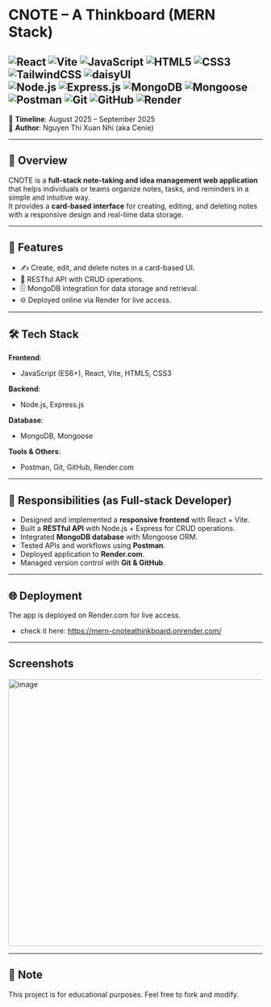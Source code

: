 # CNOTE – A Thinkboard (MERN Stack)

![React](https://img.shields.io/badge/React-20232A?style=for-the-badge&logo=react&logoColor=61DAFB)
![Vite](https://img.shields.io/badge/Vite-646CFF?style=for-the-badge&logo=vite&logoColor=FFD62E)
![JavaScript](https://img.shields.io/badge/JavaScript-323330?style=for-the-badge&logo=javascript&logoColor=F7DF1E)
![HTML5](https://img.shields.io/badge/HTML5-E34F26?style=for-the-badge&logo=html5&logoColor=white)
![CSS3](https://img.shields.io/badge/CSS3-1572B6?style=for-the-badge&logo=css3&logoColor=white)  
![TailwindCSS](https://img.shields.io/badge/Tailwind_CSS-06B6D4?style=for-the-badge&logo=tailwindcss&logoColor=white)
![daisyUI](https://img.shields.io/badge/daisyUI-5A0EF8?style=for-the-badge&logo=daisyui&logoColor=white)  
![Node.js](https://img.shields.io/badge/Node.js-43853D?style=for-the-badge&logo=node.js&logoColor=white)
![Express.js](https://img.shields.io/badge/Express.js-404D59?style=for-the-badge)
![MongoDB](https://img.shields.io/badge/MongoDB-4EA94B?style=for-the-badge&logo=mongodb&logoColor=white)
![Mongoose](https://img.shields.io/badge/Mongoose-880000?style=for-the-badge&logo=mongoose&logoColor=white)  
![Postman](https://img.shields.io/badge/Postman-FF6C37?style=for-the-badge&logo=postman&logoColor=white)
![Git](https://img.shields.io/badge/Git-F05032?style=for-the-badge&logo=git&logoColor=white)
![GitHub](https://img.shields.io/badge/GitHub-100000?style=for-the-badge&logo=github&logoColor=white)
![Render](https://img.shields.io/badge/Render-46E3B7?style=for-the-badge&logo=render&logoColor=black)
--- 

📅 **Timeline**: August 2025 – September 2025  
👤 **Author**: Nguyen Thi Xuan Nhi (aka Cenie)

---

## 📌 Overview
CNOTE is a **full-stack note-taking and idea management web application** that helps individuals or teams organize notes, tasks, and reminders in a simple and intuitive way.  
It provides a **card-based interface** for creating, editing, and deleting notes with a responsive design and real-time data storage.

---

## 🚀 Features
- ✍️ Create, edit, and delete notes in a card-based UI.   
- 📡 RESTful API with CRUD operations.  
- 🗄️ MongoDB integration for data storage and retrieval.  
- 🌐 Deployed online via Render for live access.  

---

## 🛠️ Tech Stack
**Frontend**:  
- JavaScript (ES6+), React, Vite, HTML5, CSS3  

**Backend**:  
- Node.js, Express.js  

**Database**:  
- MongoDB, Mongoose  

**Tools & Others**:  
- Postman, Git, GitHub, Render.com  

---

## 📌 Responsibilities (as Full-stack Developer)
- Designed and implemented a **responsive frontend** with React + Vite.  
- Built a **RESTful API** with Node.js + Express for CRUD operations.  
- Integrated **MongoDB database** with Mongoose ORM.  
- Tested APIs and workflows using **Postman**.  
- Deployed application to **Render.com**.  
- Managed version control with **Git & GitHub**.  

--- 
## 🌐 Deployment

The app is deployed on Render.com for live access. 
* check it here: https://mern-cnoteathinkboard.onrender.com/

--- 
## Screenshots
<img width="736" height="529" alt="image" src="https://github.com/user-attachments/assets/cb1ea28f-3752-48d3-9e7b-c329e0ad14f1" />

--- 
## 📄 Note

This project is for educational purposes. Feel free to fork and modify.






